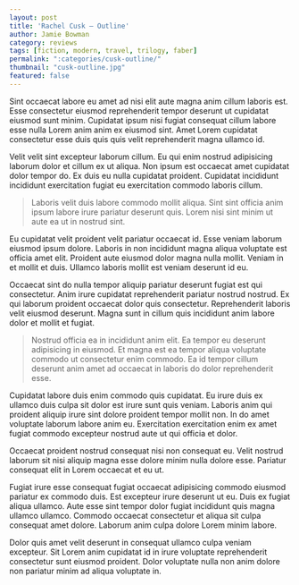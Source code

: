 ```yaml
---
layout: post
title: 'Rachel Cusk – Outline'
author: Jamie Bowman
category: reviews
tags: [fiction, modern, travel, trilogy, faber]
permalink: ":categories/cusk-outline/"
thumbnail: "cusk-outline.jpg"
featured: false
---
```


Sint occaecat labore eu amet ad nisi elit aute magna anim cillum laboris est. Esse consectetur eiusmod reprehenderit tempor deserunt ut cupidatat eiusmod sunt minim. Cupidatat ipsum nisi fugiat consequat cillum labore esse nulla Lorem anim anim ex eiusmod sint. Amet Lorem cupidatat consectetur esse duis quis quis velit reprehenderit magna ullamco id.

Velit velit sint excepteur laborum cillum. Eu qui enim nostrud adipisicing laborum dolor et cillum ex ut aliqua. Non ipsum est occaecat amet cupidatat dolor tempor do. Ex duis eu nulla cupidatat proident. Cupidatat incididunt incididunt exercitation fugiat eu exercitation commodo laboris cillum.

> Laboris velit duis labore commodo mollit aliqua. Sint sint officia anim ipsum labore irure pariatur deserunt quis. Lorem nisi sint minim ut aute ea ut in nostrud sint.

Eu cupidatat velit proident velit pariatur occaecat id. Esse veniam laborum eiusmod ipsum dolore. Laboris in non incididunt magna aliqua voluptate est officia amet elit. Proident aute eiusmod dolor magna nulla mollit. Veniam in et mollit et duis. Ullamco laboris mollit est veniam deserunt id eu.

Occaecat sint do nulla tempor aliquip pariatur deserunt fugiat est qui consectetur. Anim irure cupidatat reprehenderit pariatur nostrud nostrud. Ex qui laborum proident occaecat dolor quis consectetur. Reprehenderit laboris velit eiusmod deserunt. Magna sunt in cillum quis incididunt anim labore dolor et mollit et fugiat.

> Nostrud officia ea in incididunt anim elit. Ea tempor eu deserunt adipisicing in eiusmod. Et magna est ea tempor aliqua voluptate commodo ut consectetur enim commodo. Ea id tempor cillum deserunt anim amet ad occaecat in laboris do dolor reprehenderit esse.

Cupidatat labore duis enim commodo quis cupidatat. Eu irure duis ex ullamco duis culpa sit dolor est irure sunt quis veniam. Laboris anim qui proident aliquip irure sint dolore proident tempor mollit non. In do amet voluptate laborum labore anim eu. Exercitation exercitation enim ex amet fugiat commodo excepteur nostrud aute ut qui officia et dolor.

Occaecat proident nostrud consequat nisi non consequat eu. Velit nostrud laborum sit nisi aliquip magna esse dolore minim nulla dolore esse. Pariatur consequat elit in Lorem occaecat et eu ut.

Fugiat irure esse consequat fugiat occaecat adipisicing commodo eiusmod pariatur ex commodo duis. Est excepteur irure deserunt ut eu. Duis ex fugiat aliqua ullamco. Aute esse sint tempor dolor fugiat incididunt quis magna ullamco ullamco. Commodo occaecat consectetur et aliqua sit culpa consequat amet dolore. Laborum anim culpa dolore Lorem minim labore.

Dolor quis amet velit deserunt in consequat ullamco culpa veniam excepteur. Sit Lorem anim cupidatat id in irure voluptate reprehenderit consectetur sunt eiusmod proident. Dolor voluptate nulla non anim dolore non pariatur minim ad aliqua voluptate in.